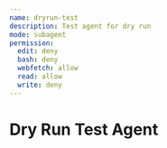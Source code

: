```yaml
---
name: dryrun-test
description: Test agent for dry run
mode: subagent
permission:
  edit: deny
  bash: deny
  webfetch: allow
  read: allow
  write: deny
---
```

# Dry Run Test Agent
